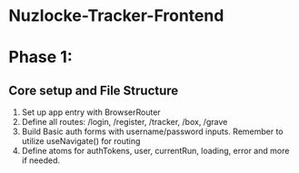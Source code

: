 # Nuzlocke-Tracker-Frontend

# Phase 1:
## Core setup and File Structure
1. Set up app entry with BrowserRouter
2. Define all routes: /login, /register, /tracker, /box, /grave
3. Build Basic auth forms with username/password inputs. Remember to utilize useNavigate() for routing
4. Define atoms for authTokens, user, currentRun, loading, error and more if needed.
